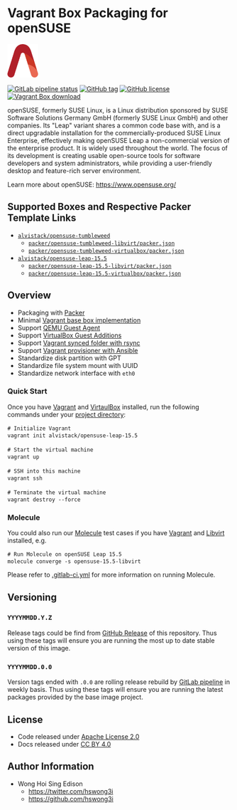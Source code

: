 # Vagrant Box Packaging for openSUSE

<a href="https://alvistack.com" title="AlviStack" target="_blank"><img src="/alvistack.svg" height="75" alt="AlviStack"></a>

[![GitLab pipeline
status](https://img.shields.io/gitlab/pipeline/alvistack/vagrant-opensuse/master)](https://gitlab.com/alvistack/vagrant-opensuse/-/pipelines)
[![GitHub
tag](https://img.shields.io/github/tag/alvistack/vagrant-opensuse.svg)](https://github.com/alvistack/vagrant-opensuse/tags)
[![GitHub
license](https://img.shields.io/github/license/alvistack/vagrant-opensuse.svg)](https://github.com/alvistack/vagrant-opensuse/blob/master/LICENSE)
[![Vagrant Box
download](https://img.shields.io/badge/dynamic/json?label=alvistack%2Fopensuse-leap-15.5&query=%24.boxes%5B%3A1%5D.downloads&url=https%3A%2F%2Fapp.vagrantup.com%2Fapi%2Fv1%2Fsearch%3Fq%3Dalvistack%2Fopensuse-leap-15.5)](https://app.vagrantup.com/alvistack/boxes/opensuse-leap-15.5)

openSUSE, formerly SUSE Linux, is a Linux distribution sponsored by SUSE
Software Solutions Germany GmbH (formerly SUSE Linux GmbH) and other
companies. Its "Leap" variant shares a common code base with, and is a
direct upgradable installation for the commercially-produced SUSE Linux
Enterprise, effectively making openSUSE Leap a non-commercial version of
the enterprise product. It is widely used throughout the world. The
focus of its development is creating usable open-source tools for
software developers and system administrators, while providing a
user-friendly desktop and feature-rich server environment.

Learn more about openSUSE: <https://www.opensuse.org/>

## Supported Boxes and Respective Packer Template Links

- [`alvistack/opensuse-tumbleweed`](https://app.vagrantup.com/alvistack/boxes/opensuse-tumbleweed)
  - [`packer/opensuse-tumbleweed-libvirt/packer.json`](https://github.com/alvistack/vagrant-opensuse/blob/master/packer/opensuse-tumbleweed-libvirt/packer.json)
  - [`packer/opensuse-tumbleweed-virtualbox/packer.json`](https://github.com/alvistack/vagrant-opensuse/blob/master/packer/opensuse-tumbleweed-virtualbox/packer.json)
- [`alvistack/opensuse-leap-15.5`](https://app.vagrantup.com/alvistack/boxes/opensuse-leap-15.5)
  - [`packer/opensuse-leap-15.5-libvirt/packer.json`](https://github.com/alvistack/vagrant-opensuse/blob/master/packer/opensuse-leap-15.5-libvirt/packer.json)
  - [`packer/opensuse-leap-15.5-virtualbox/packer.json`](https://github.com/alvistack/vagrant-opensuse/blob/master/packer/opensuse-leap-15.5-virtualbox/packer.json)

## Overview

- Packaging with [Packer](https://www.packer.io/)
- Minimal [Vagrant base box
  implementation](https://www.vagrantup.com/docs/boxes/base)
- Support [QEMU Guest
  Agent](https://wiki.qemu.org/Features/GuestAgent)
- Support [VirtualBox Guest
  Additions](https://www.virtualbox.org/manual/ch04.html)
- Support [Vagrant synced folder with
  rsync](https://www.vagrantup.com/docs/synced-folders/rsync)
- Support [Vagrant provisioner with
  Ansible](https://www.vagrantup.com/docs/provisioning/ansible)
- Standardize disk partition with GPT
- Standardize file system mount with UUID
- Standardize network interface with `eth0`

### Quick Start

Once you have [Vagrant](https://www.vagrantup.com/docs/installation) and
[VirtaulBox](https://www.virtualbox.org/) installed, run the following
commands under your [project
directory](https://learn.hashicorp.com/tutorials/vagrant/getting-started-project-setup?in=vagrant/getting-started):

    # Initialize Vagrant
    vagrant init alvistack/opensuse-leap-15.5

    # Start the virtual machine
    vagrant up

    # SSH into this machine
    vagrant ssh

    # Terminate the virtual machine
    vagrant destroy --force

### Molecule

You could also run our
[Molecule](https://molecule.readthedocs.io/en/stable/) test cases if you
have [Vagrant](https://www.vagrantup.com/) and
[Libvirt](https://libvirt.org/) installed, e.g.

    # Run Molecule on openSUSE Leap 15.5
    molecule converge -s opensuse-15.5-libvirt

Please refer to [.gitlab-ci.yml](.gitlab-ci.yml) for more information on
running Molecule.

## Versioning

### `YYYYMMDD.Y.Z`

Release tags could be find from [GitHub
Release](https://github.com/alvistack/vagrant-opensuse/tags) of this
repository. Thus using these tags will ensure you are running the most
up to date stable version of this image.

### `YYYYMMDD.0.0`

Version tags ended with `.0.0` are rolling release rebuild by [GitLab
pipeline](https://gitlab.com/alvistack/vagrant-opensuse/-/pipelines) in
weekly basis. Thus using these tags will ensure you are running the
latest packages provided by the base image project.

## License

- Code released under [Apache License 2.0](LICENSE)
- Docs released under [CC BY
  4.0](http://creativecommons.org/licenses/by/4.0/)

## Author Information

- Wong Hoi Sing Edison
  - <https://twitter.com/hswong3i>
  - <https://github.com/hswong3i>
